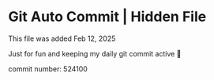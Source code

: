 # Git Auto Commit | Hidden File

This file was added Feb 12, 2025

Just for fun and keeping my daily git commit active 🤪

commit number: 524100
